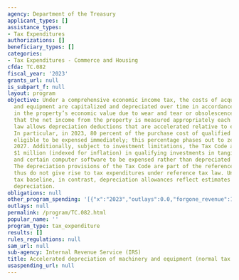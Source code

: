 ```yaml
---
agency: Department of the Treasury
applicant_types: []
assistance_types:
- Tax Expenditures
authorizations: []
beneficiary_types: []
categories:
- Tax Expenditures - Commerce and Housing
cfda: TC.082
fiscal_year: '2023'
grants_url: null
is_subpart_f: null
layout: program
objective: Under a comprehensive economic income tax, the costs of acquiring machinery
  and equipment are capitalized and depreciated over time in accordance with the decline
  in the property’s economic value due to wear and tear or obsolescence. This ensures
  that the net income from the property is measured appropriately each year. Current
  law allows depreciation deductions that are accelerated relative to economic depreciation.
  In particular, in 2023, 80 percent of the purchase cost of qualified property is
  eligible to be expensed immediately; this percentage phases out to zero through
  2027. Additionally, subject to investment limitations, the Tax Code allows up to
  $1 million (indexed for inflation) in qualifying investments in tangible property
  and certain computer software to be expensed rather than depreciated over time.
  The depreciation provisions of the Tax Code are part of the reference tax law, and
  thus do not give rise to tax expenditures under reference tax law. Under the normal
  tax baseline, in contrast, depreciation allowances reflect estimates of economic
  depreciation.
obligations: null
other_program_spending: '[{"x":"2023","outlays":0.0,"forgone_revenue":10430000000.0},{"x":"2024","outlays":0.0,"forgone_revenue":-4040000000.0},{"x":"2025","outlays":0.0,"forgone_revenue":-15430000000.0}]'
outlays: null
permalink: /program/TC.082.html
popular_name: ''
program_type: tax_expenditure
results: []
rules_regulations: null
sam_url: null
sub-agency: Internal Revenue Service (IRS)
title: Accelerated depreciation of machinery and equipment (normal tax method)
usaspending_url: null
---
```

